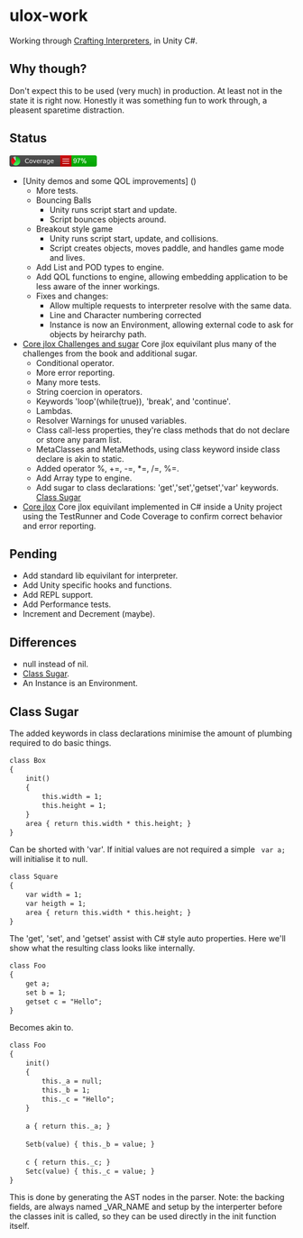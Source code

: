 # ulox-work
Working through [Crafting Interpreters](http://craftinginterpreters.com/), in Unity C#.

## Why though?
Don't expect this to be used (very much) in production. At least not in the state it is right now. Honestly it was something fun to work through, a pleasent sparetime distraction.

## Status 
![current code coverage](badge_linecoverage.png)
- [Unity demos and some QOL improvements] ()
	- More tests.
	- Bouncing Balls 
		- Unity runs script start and update.
		- Script bounces objects around.
	- Breakout style game
		- Unity runs script start, update, and collisions.
		- Script creates objects, moves paddle, and handles game mode and lives.
	- Add List and POD types to engine.
	- Add QOL functions to engine, allowing embedding application to be less aware of the inner workings.
	- Fixes and changes: 
		- Allow multiple requests to interpreter resolve with the same data.
		- Line and Character numbering corrected
		- Instance is now an Environment, allowing external code to ask for objects by heirarchy path.
- [Core jlox Challenges and sugar](../../tree/core_jlox_chall) Core jlox equivilant plus many of the challenges from the book and additional sugar.
	-  Conditional operator.
	-  More error reporting.
	-  Many more tests.
	-  String coercion in operators.
	-  Keywords 'loop'(while(true)), 'break', and 'continue'.
	-  Lambdas.
	-  Resolver Warnings for unused variables.
	-  Class call-less properties, they're class methods that do not declare or store any param list.
	-  MetaClasses and MetaMethods, using class keyword inside class declare is akin to static.
	-  Added operator %, +=, -=, \*=, /=, %=.
	-  Add Array type to engine.
	-  Add sugar to class declarations: 'get','set','getset','var' keywords. [Class Sugar](#class-sugar)
- [Core jlox](../../tree/core_jlox) Core jlox equivilant implemented in C# inside a Unity project using the TestRunner and Code Coverage to confirm correct behavior and error reporting.

## Pending
- Add standard lib equivilant for interpreter.
- Add Unity specific hooks and functions.
- Add REPL support.
- Add Performance tests.
- Increment and Decrement (maybe).

## Differences
- null instead of nil.
- [Class Sugar](#class-sugar).
- An Instance is an Environment.

## Class Sugar
The added keywords in class declarations minimise the amount of plumbing required to do basic things.

```
class Box
{
	init() 
	{
		this.width = 1; 
		this.height = 1; 
	}
	area { return this.width * this.height; }
}
```
Can be shorted with 'var'. If initial values are not required a simple ``` var a;``` will initialise it to null.
```
class Square
{
	var width = 1;
	var heigth = 1;
	area { return this.width * this.height; }
}
```
The 'get', 'set', and 'getset' assist with C# style auto properties. Here we'll show what the resulting class looks like internally.
```
class Foo
{
	get a;
	set b = 1;
	getset c = "Hello";
}
```
Becomes akin to.
```
class Foo
{
	init() 
	{
		this._a = null;
		this._b = 1;
		this._c = "Hello";
	}
	
	a { return this._a; }
	
	Setb(value) { this._b = value; }
	
	c { return this._c; }
	Setc(value) { this._c = value; }
}
```
This is done by generating the AST nodes in the parser. 
Note: the backing fields, are always named \_VAR_NAME and setup by the interperter before the classes init is called, so they can be used directly in the init function itself.

